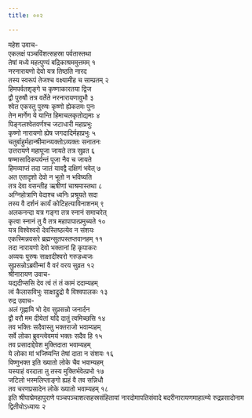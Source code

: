 ```yaml
---
title: ००२

---
```

महेश उवाच-  
एकलक्षं पञ्चविंशत्सहस्रा पर्वतास्तथा  
तेषां मध्ये महत्पुण्यं बद्रिकाश्रममुत्तमम् १  
नरनारायणो देवो यत्र तिष्ठति नारद  
तस्य स्वरूपं तेजश्च वक्ष्यामीह च साम्प्रतम् २  
हिमपर्वतशृङ्गे च कृष्णाकारतया द्विज  
द्वौ पुरुषौ तत्र वर्तेते नरनारायणावुभौ ३  
श्वेत एकस्तु पुरुषः कृष्णो ह्येकतमः पुनः  
तेन मार्गेण ये यान्ति हिमाचलकृतोद्यमाः ४  
पिङ्गलश्वेतवर्णश्च जटाधारी महाप्रभुः  
कृष्णो नारायणो ह्येष जगदादिर्महाप्रभुः ५  
चतुर्बाहुर्महान्श्रीमान्व्यक्तोऽव्यक्तः सनातनः  
उत्तरायणे महापूजा जायते तत्र सुव्रत ६  
षण्मासादिकपर्यन्तं पूजा नैव च जायते  
हिमव्याप्तं तदा जातं यावद्वै दक्षिणं भवेत् ७  
अत एतादृशो देवो न भूतो न भविष्यति  
तत्र देवा वसन्तीह ऋषीणां चाश्रमास्तथा ८  
अग्निहोत्राणि वेदाश्च ध्वनिः प्रश्रूयते सदा  
तस्य वै दर्शनं कार्यं कोटिहत्याविनाशनम् ९  
अलकनन्दा यत्र गङ्गा तत्र स्नानं समाचरेत्  
कृत्वा स्नानं तु वै तत्र महापापात्प्रमुच्यते १०  
यत्र विश्वेश्वरो देवस्तिष्ठत्येव न संशयः  
एकस्मिन्नवसरे ब्रह्मन्सुतपस्तप्तवानहम् ११  
तदा नारायणो देवो भक्तानां हि कृपाकरः  
अव्ययः पुरुषः साक्षादीश्वरो गरुडध्वजः  
सुप्रसन्नोऽब्रवीन्मां वै वरं वरय सुव्रत १२  
श्रीनारायण उवाच-  
यद्यदीप्ससि देव त्वं तं तं कामं ददाम्यहम्  
त्वं कैलासविभुः साक्षाद्रुद्रो वै विश्वपालकः १३  
रुद्र उवाच-  
अलं गृह्णामि भो देव सुप्रसन्नो जनार्दन  
द्वौ वरौ मम दीयेतां यदि दातुं त्वमिच्छसि १४  
तव भक्तिः सदैवास्तु भक्तराजो भवाम्यहम्  
सर्वे लोका ब्रुवन्त्वेवमयं भक्तः सदैव हि १५  
तव प्रसादाद्देवेश मुक्तिदाता भवाम्यहम्  
ये लोका मां भजिष्यन्ति तेषां दाता न संशयः १६  
विष्णुभक्त इति ख्यातो लोके चैव भवाम्यहम्  
यस्याहं वरदाता तु तस्य मुक्तिर्भवेत्प्रभो १७  
जटिलो भस्मलिप्ताङ्गो ह्यहं वै तव सन्निधौ  
तव चरणप्रसादेन लोके ख्यातो भवाम्यहम् १८  
इति श्रीपाद्मेमहापुराणे पञ्चपञ्चाशत्सहस्रसंहितायां नारदोमापतिसंवादे बदरीनारायणमाहात्म्ये रुद्रप्रसादोनाम द्वितीयोऽध्यायः २